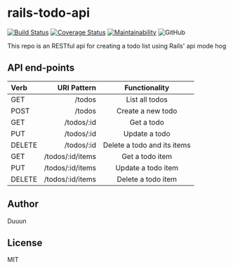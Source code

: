# rails-todo-api
[![Build Status](https://travis-ci.org/Duuun/rails-todo-api.svg?branch=master)](https://travis-ci.org/Duuun/rails-todo-api)
[![Coverage Status](https://coveralls.io/repos/github/Duuun/rails-todo-api/badge.svg?branch=master)](https://coveralls.io/github/Duuun/rails-todo-api?branch=master)
[![Maintainability](https://api.codeclimate.com/v1/badges/4746ccb9d80923451bbe/maintainability)](https://codeclimate.com/github/Duuun/rails-todo-api/maintainability)
![GitHub](https://img.shields.io/github/license/mashape/apistatus.svg)

This repo is an RESTful api for creating a todo list using Rails' api mode
hog
## API end-points

| Verb   |      URI Pattern |        Functionality        |
| :----- | ---------------: | :-------------------------: |
| GET    |           /todos |       List all todos        |
| POST   |           /todos |      Create a new todo      |
| GET    |       /todos/:id |         Get a todo          |
| PUT    |       /todos/:id |        Update a todo        |
| DELETE |       /todos/:id | Delete a todo and its items |
| GET    | /todos/:id/items |       Get a todo item       |
| PUT    | /todos/:id/items |     Update a todo item      |
| DELETE | /todos/:id/items |     Delete a todo item      |

## Author
Duuun

## License
MIT
